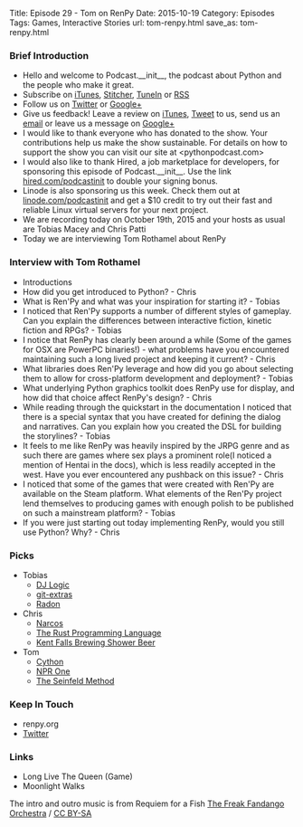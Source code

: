 Title: Episode 29 - Tom on RenPy
Date: 2015-10-19
Category: Episodes
Tags: Games, Interactive Stories
url: tom-renpy.html
save_as: tom-renpy.html

### Brief Introduction
- Hello and welcome to Podcast.\_\_init\_\_, the podcast about Python and the people who make it great.
- Subscribe on [iTunes](https://itunes.apple.com/us/podcast/podcast.-init/id981834425?mt=2&uo=6&at=&ct=), [Stitcher](http://www.stitcher.com/s?fid=64838&refid=stpr), [TuneIn](http://tunein.com/embed/follow/p726240/#) or [RSS](http://podcastinit.podbean.com/feed/)
- Follow us on [Twitter](https://twitter.com/Podcast__init__) or [Google+](https://plus.google.com/+Podcastinit-the-python-podcast)
- Give us feedback! Leave a review on [iTunes](https://itunes.apple.com/us/podcast/podcast.-init/id981834425?mt=2&uo=6&at=&ct=), [Tweet](https://twitter.com/Podcast__init__) to us, send us an [email](mailto:hosts@podcastinit.com) or leave us a message on [Google+](https://plus.google.com/+Podcastinit-the-python-podcast)
- I would like to thank everyone who has donated to the show. Your contributions help us make the show sustainable. For details on how to support the show you can visit our site at <pythonpodcast.com>
- I would also like to thank Hired, a job marketplace for developers, for sponsoring this episode of Podcast.\_\_init\_\_. Use the link [hired.com/podcastinit](http://hired.com/podcastinit) to double your signing bonus.
- Linode is also sponsoring us this week. Check them out at [linode.com/podcastinit](http://linode.com/podcastinit) and get a $10 credit to try out their fast and reliable Linux virtual servers for your next project.
- We are recording today on October 19th, 2015 and your hosts as usual are Tobias Macey and Chris Patti
- Today we are interviewing Tom Rothamel about RenPy

### Interview with Tom Rothamel
- Introductions
- How did you get introduced to Python? - Chris
- What is Ren'Py and what was your inspiration for starting it? - Tobias
- I noticed that Ren'Py supports a number of different styles of gameplay. Can you explain the differences between interactive fiction, kinetic fiction and RPGs? - Tobias
- I notice that RenPy has clearly been around a while (Some of the games for OSX are PowerPC binaries!) - what problems have you encountered maintaining such a long lived project and keeping it current? - Chris
- What libraries does Ren'Py leverage and how did you go about selecting them to allow for cross-platform development and deployment? - Tobias
- What underlying Python graphics toolkit does RenPy use for display, and how did that choice affect RenPy's design? - Chris
- While reading through the quickstart in the documentation I noticed that there is a special syntax that you have created for defining the dialog and narratives. Can you explain how you created the DSL for building the storylines? - Tobias
- It feels to me like RenPy was heavily inspired by the JRPG genre and as such there are games where sex plays a prominent role(I noticed a mention of Hentai in the docs), which is less readily accepted in the west. Have you ever encountered any pushback on this issue? - Chris
- I noticed that some of the games that were created with Ren'Py are available on the Steam platform. What elements of the Ren'Py project lend themselves to producing games with enough polish to be published on such a mainstream platform? - Tobias
- If you were just starting out today implementing RenPy, would you still use Python? Why? - Chris

### Picks
- Tobias
    - [DJ Logic](http://amzn.to/1NRDrbX)
    - [git-extras](https://github.com/tj/git-extras)
    - [Radon](https://github.com/rubik/radon)
- Chris
    - [Narcos](http://www.rottentomatoes.com/tv/narcos/)
    - [The Rust Programming Language](https://www.rust-lang.org/)
    - [Kent Falls Brewing Shower Beer](http://www.kentfallsbrewing.com/shower-beer/)
- Tom
    - [Cython](http://cython.org/)
    - [NPR One](http://www.npr.org/about/products/npr-one/)
    - [The Seinfeld Method](http://lifehacker.com/281626/jerry-seinfelds-productivity-secret)

### Keep In Touch
- renpy.org
- [Twitter](@renpytom)

### Links
- Long Live The Queen (Game)
- Moonlight Walks

The intro and outro music is from Requiem for a Fish [The Freak Fandango Orchestra](http://freemusicarchive.org/music/The_Freak_Fandango_Orchestra/)  / [CC BY-SA](http://creativecommons.org/licenses/by-sa/3.0/)
